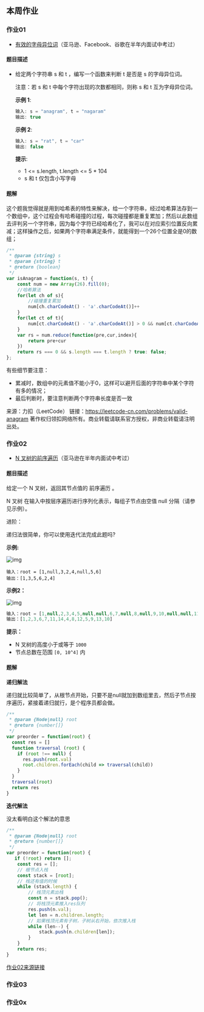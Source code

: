 ## 本周作业



### 作业01

- [有效的字母异位词](https://leetcode-cn.com/problems/valid-anagram/description/)（亚马逊、Facebook、谷歌在半年内面试中考过）

#### 题目描述

- 给定两个字符串 s 和 t ，编写一个函数来判断 t 是否是 s 的字母异位词。

  注意：若 s 和 t 中每个字符出现的次数都相同，则称 s 和 t 互为字母异位词。

   

  **示例 1**:

  ```js
  输入: s = "anagram", t = "nagaram"
  输出: true
  ```

  **示例 2**:

  ```js
  输入: s = "rat", t = "car"
  输出: false
  ```

  **提示**:

  - 1 <= s.length, t.length <= 5 * 104
  - s 和 t 仅包含小写字母

#### 题解

这个题我觉得就是用到哈希表的特性来解决，给一个字符串，经过哈希算法存到一个数组中，这个过程会有哈希碰撞的过程，每次碰撞都是重复累加；然后以此数组去评判另一个字符串，因为每个字符已经哈希化了，我可以在对应索引位置反向累减；这样操作之后，如果两个字符串满足条件，就能得到一个26个位置全是0的数组；

```js
/**
 * @param {string} s
 * @param {string} t
 * @return {boolean}
 */
var isAnagram = function(s, t) {
    const num = new Array(26).fill(0);
    //哈希算法
    for(let ch of s){
        //碰撞重复累加
        num[ch.charCodeAt() - 'a'.charCodeAt()]++
    }
    for(let ct of t){
        num[ct.charCodeAt() - 'a'.charCodeAt()] > 0 && num[ct.charCodeAt() - 'a'.charCodeAt()]--
    }
    var rs = num.reduce(function(pre,cur,index){
        return pre+cur
    })
    return rs === 0 && s.length === t.length ? true: false;
};
```

有些细节要注意：

- 累减时，数组中的元素值不能小于0，这样可以避开后面的字符串中某个字符有多的情况；
- 最后判断时，要注意判断两个字符串长度是否一致



来源：力扣（LeetCode）
链接：https://leetcode-cn.com/problems/valid-anagram
著作权归领扣网络所有。商业转载请联系官方授权，非商业转载请注明出处。

### 作业02

- [ N 叉树的前序遍历](https://leetcode-cn.com/problems/n-ary-tree-preorder-traversal/description/)（亚马逊在半年内面试中考过）

#### 题目描述

给定一个 N 叉树，返回其节点值的 前序遍历 。

N 叉树 在输入中按层序遍历进行序列化表示，每组子节点由空值 null 分隔（请参见示例）。

 

进阶：

递归法很简单，你可以使用迭代法完成此题吗?



**示例:**

![img](https://assets.leetcode.com/uploads/2018/10/12/narytreeexample.png)

```
输入：root = [1,null,3,2,4,null,5,6]
输出：[1,3,5,6,2,4]
```

**示例2：**

![img](https://assets.leetcode.com/uploads/2019/11/08/sample_4_964.png)

```js
输入：root = [1,null,2,3,4,5,null,null,6,7,null,8,null,9,10,null,null,11,null,12,null,13,null,null,14]
输出：[1,2,3,6,7,11,14,4,8,12,5,9,13,10]

```



**提示：**

- N 叉树的高度小于或等于 `1000`
- 节点总数在范围 `[0, 10^4]` 内

#### 题解

**递归解法**

递归就比较简单了，从根节点开始，只要不是null就加到数组里去，然后子节点按序遍历，紧接着递归就行，是个程序员都会做。

```js
/**
 * @param {Node|null} root
 * @return {number[]}
 */
var preorder = function(root) {
  const res = []
  function traversal (root) {
    if (root !== null) {
      res.push(root.val)
      root.children.forEach(child => traversal(child))
    }
  }
  traversal(root)
  return res
}
```

**迭代解法**

没太看明白这个解法的意思

```js
/**
 * @param {Node|null} root
 * @return {number[]}
 */
var preorder = function(root) {
   if (!root) return [];
    const res = [];
    // 根节点入栈
    const stack = [root];
    // 栈还有值的时候
    while (stack.length) {
        // 栈顶元素出栈
        const n = stack.pop();
        // 将栈顶元素推入res队列
        res.push(n.val);
        let len = n.children.length;
        // 如果栈顶元素有子树，子树从右开始，依次推入栈
        while (len--) {
            stack.push(n.children[len]);
        }
    }
    return res; 
}
```



[作业02来源链接](https://leetcode-cn.com/problems/n-ary-tree-preorder-traversal/)

### 作业03









### 作业0x



